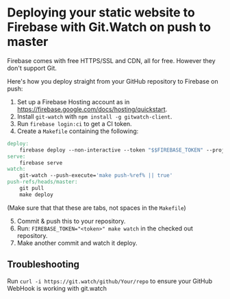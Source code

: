 # Deploying your static website to Firebase with Git.Watch on push to master

Firebase comes with free HTTPS/SSL and CDN, all for free. However they don't support Git.

Here's how you deploy straight from your GitHub repository to Firebase on push:

1. Set up a Firebase Hosting account as in <https://firebase.google.com/docs/hosting/quickstart>.
2. Install `git-watch` with `npm install -g gitwatch-client`.
3. Run `firebase login:ci` to get a CI token.
4. Create a `Makefile` containing the following:

```makefile
deploy:
	firebase deploy --non-interactive --token "$$FIREBASE_TOKEN" --project "projectid"
serve:
	firebase serve
watch:
    git-watch --push-execute='make push-%ref% || true'
push-refs/heads/master:
	git pull
	make deploy
```

(Make sure that that these are tabs, not spaces in the `Makefile`)

5. Commit & push this to your repository.
6. Run: `FIREBASE_TOKEN="<token>" make watch` in the checked out repository.
7. Make another commit and watch it deploy.

## Troubleshooting

Run `curl -i https://git.watch/github/Your/repo` to ensure your GitHub WebHook is working with git.watch
